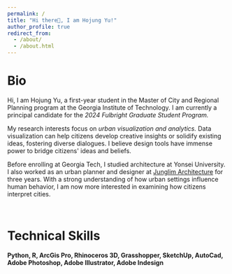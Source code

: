 ```yaml
---
permalink: /
title: "Hi there👋, I am Hojung Yu!"
author_profile: true
redirect_from: 
  - /about/
  - /about.html
---
```




Bio
======
Hi, I am Hojung Yu, a first-year student in the Master of City and Regional Planning program at the Georgia Institute of Technology. I am currently a principal candidate for the *2024 Fulbright Graduate Student Program.* <br>

My research interests focus on *urban visualization and analytics.* Data visualization can help citizens develop creative insights or solidify existing ideas, fostering diverse dialogues. I believe design tools have immense power to bridge citizens' ideas and beliefs.<br>

Before enrolling at Georgia Tech, I studied architecture at Yonsei University. I also worked as an urban planner and designer at [Junglim Architecture](http://www.junglim.com/) for three years. With a strong understanding of how urban settings influence human behavior, I am now more interested in examining how citizens interpret cities.

<br>

Technical Skills
======
**Python, R, ArcGis Pro, Rhinoceros 3D, Grasshopper, SketchUp, AutoCad, Adobe Photoshop, Adobe Illustrator, Adobe Indesign**